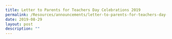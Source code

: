 ```yaml
---
title: Letter to Parents for Teachers Day Celebrations 2019
permalink: /Resources/announcements/letter-to-parents-for-teachers-day-celebrations-2019/
date: 2019-08-29
layout: post
description: ""
---
```

